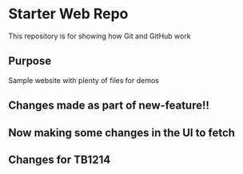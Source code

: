 # Starter Web Repo

This repository is for showing how Git and GitHub work

## Purpose

Sample website with plenty of files for demos

## Changes made as part of new-feature!!

## Now making some changes in the UI to fetch

## Changes for TB1214
